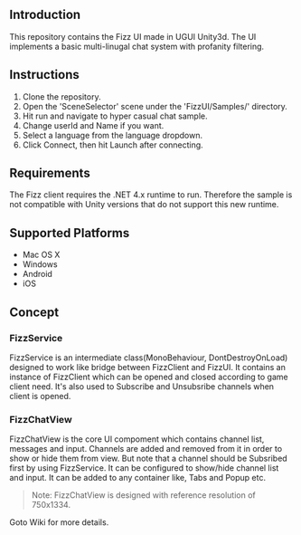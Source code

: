 ## Introduction
This repository contains the Fizz UI made in UGUI Unity3d. The UI implements a basic multi-linugal chat system with profanity filtering.

## Instructions
1. Clone the repository.
2. Open the 'SceneSelector' scene under the 'FizzUI/Samples/' directory.
3. Hit run and navigate to hyper casual chat sample.
4. Change userId and Name if you want.
5. Select a language from the language dropdown.
6. Click Connect, then hit Launch after connecting.

## Requirements
The Fizz client requires the .NET 4.x runtime to run. Therefore the sample is not compatible with Unity versions that do not support this new runtime.

## Supported Platforms
* Mac OS X
* Windows
* Android
* iOS

## Concept

### FizzService
FizzService is an intermediate class(MonoBehaviour, DontDestroyOnLoad) designed to work like bridge between FizzClient and FizzUI. It contains an instance of FizzClient which can be opened and closed according to game client need. It's also used to Subscribe and Unsubsribe channels when client is opened.

### FizzChatView
FizzChatView is the core UI compoment which contains channel list, messages and input. Channels are added and removed from it in order to show or hide them from view. But note that a channel should be Subsribed first by using FizzService. It can be configured to show/hide channel list and input. It can be added to any container like, Tabs and Popup etc. 

> Note: FizzChatView is designed with reference resolution of 750x1334.

Goto Wiki for more details.